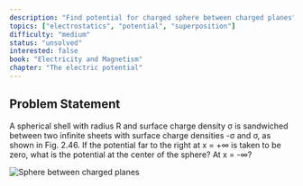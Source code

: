 ```yaml
---
description: "Find potential for charged sphere between charged planes"
topics: ["electrostatics", "potential", "superposition"]
difficulty: "medium"
status: "unsolved"
interested: false
book: "Electricity and Magnetism"
chapter: "The electric potential"
---
```


## Problem Statement
A spherical shell with radius R and surface charge density σ is sandwiched between two infinite sheets with surface charge densities -σ and σ, as shown in Fig. 2.46. If the potential far to the right at x = +∞ is taken to be zero, what is the potential at the center of the sphere? At x = -∞?

![Sphere between charged planes](fig_2.46.png)